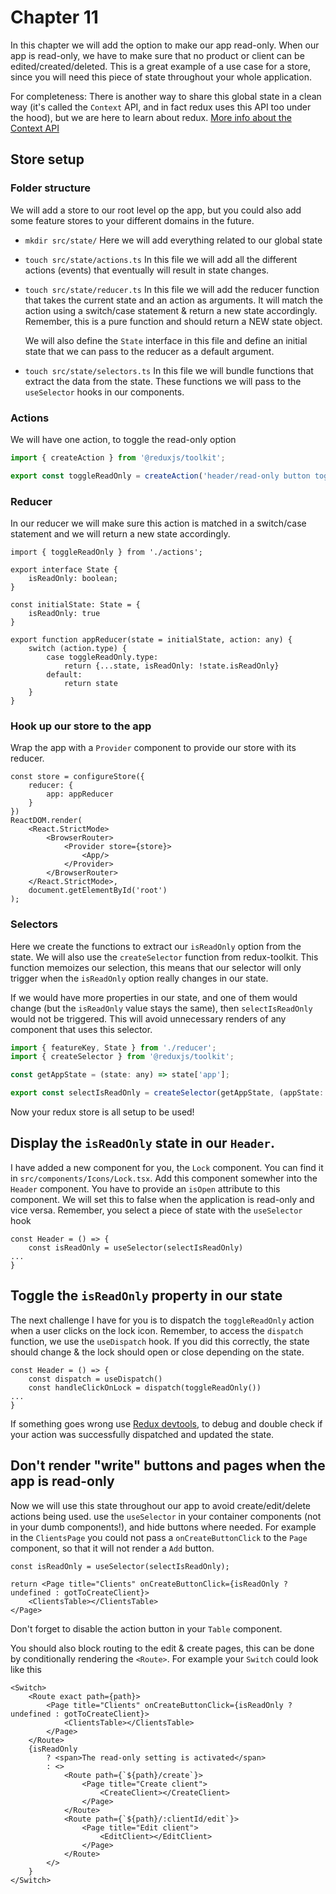 # Chapter 11

In this chapter we will add the option to make our app read-only.
When our app is read-only, we have to make sure that no product or client can be edited/created/deleted.
This is a great example of a use case for a store, since you will need this piece of state throughout your whole application.

For completeness: There is another way to share this global state in a clean way (it's called the `Context` API, and in fact redux uses this API too under the hood), 
but we are here to learn about redux.
[More info about the Context API](https://reactjs.org/docs/context.html)

## Store setup
### Folder structure

We will add a store to our root level op the app, but you could also add some feature stores to your different domains
in the future.

- `mkdir src/state/`
  Here we will add everything related to our global state
- `touch src/state/actions.ts`
  In this file we will add all the different actions (events) that eventually will result in state changes.
- `touch src/state/reducer.ts`
  In this file we will add the reducer function that takes the current state and an action as arguments. 
  It will match the action using a switch/case statement & return a new state accordingly.
  Remember, this is a pure function and should return a NEW state object.
  
  We will also define the `State` interface in this file and define an initial state that we can pass to the reducer
  as a default argument.
- `touch src/state/selectors.ts`
  In this file we will bundle functions that extract the data from the state. These functions we will pass to the
  `useSelector` hooks in our components.

### Actions
We will have one action, to toggle the read-only option

```js
import { createAction } from '@reduxjs/toolkit';

export const toggleReadOnly = createAction('header/read-only button toggled');
```

### Reducer
In our reducer we will make sure this action is matched in a switch/case statement and we will return a new
state accordingly.

```tsx
import { toggleReadOnly } from './actions';

export interface State {
    isReadOnly: boolean;
}

const initialState: State = {
    isReadOnly: true
}

export function appReducer(state = initialState, action: any) {
    switch (action.type) {
        case toggleReadOnly.type:
            return {...state, isReadOnly: !state.isReadOnly}
        default:
            return state
    }
}
```    

### Hook up our store to the app
Wrap the app with a `Provider` component to provide our store with its reducer.

```tsx
const store = configureStore({
    reducer: {
        app: appReducer
    }
})
ReactDOM.render(
    <React.StrictMode>
        <BrowserRouter>
            <Provider store={store}>
                <App/>
            </Provider>
        </BrowserRouter>
    </React.StrictMode>,
    document.getElementById('root')
);
```

### Selectors
Here we create the functions to extract our `isReadOnly` option from the state. 
We will also use the `createSelector` function from redux-toolkit. 
This function memoizes our selection, this means that our selector will only trigger when the `isReadOnly` option really
changes in our state. 

If we would have more properties in our state, and one of them would change (but the `isReadOnly` value stays the same),
then `selectIsReadOnly` would not be triggered. This will avoid unnecessary renders of any component that uses this selector.

```js
import { featureKey, State } from './reducer';
import { createSelector } from '@reduxjs/toolkit';

const getAppState = (state: any) => state['app'];

export const selectIsReadOnly = createSelector(getAppState, (appState: State) => appState.isReadOnly);
```

Now your redux store is all setup to be used!

## Display the `isReadOnly` state in our `Header`.
I have added a new component for you, the `Lock` component. You can find it in `src/components/Icons/Lock.tsx`.
Add this component somewher into the `Header` component. You have to provide an `isOpen` attribute to this component. 
We will set this to false when the application is read-only and vice versa. 
Remember, you select a piece of state with the `useSelector` hook
```
const Header = () => {
    const isReadOnly = useSelector(selectIsReadOnly)
...
}
```

## Toggle the `isReadOnly` property in our state

The next challenge I have for you is to dispatch the `toggleReadOnly` action when a user clicks on the lock icon.
Remember, to access the `dispatch` function, we use the `useDispatch` hook.
If you did this correctly, the state should change & the lock should open or close depending on the state.
```
const Header = () => {
    const dispatch = useDispatch()
    const handleClickOnLock = dispatch(toggleReadOnly())
...
}
```

If something goes wrong use [Redux devtools](https://github.com/zalmoxisus/redux-devtools-extension), to debug and 
double check if your action was successfully dispatched and updated the state. 

## Don't render "write" buttons and pages when the app is read-only

Now we will use this state throughout our app to avoid create/edit/delete actions being used.
use the `useSelector` in your container components (not in your dumb components!), and hide buttons where needed. 
For example in the `ClientsPage` you could not pass a `onCreateButtonClick` to the `Page` component, so that it will not render 
a `Add` button.
```
const isReadOnly = useSelector(selectIsReadOnly);

return <Page title="Clients" onCreateButtonClick={isReadOnly ? undefined : gotToCreateClient}>
    <ClientsTable></ClientsTable>
</Page>
```

Don't forget to disable the action button in your `Table` component. 

You should also block routing to the edit & create pages, this can be done by conditionally rendering the `<Route>`.
For example your `Switch` could look like this
```
<Switch>
    <Route exact path={path}>
        <Page title="Clients" onCreateButtonClick={isReadOnly ? undefined : gotToCreateClient}>
            <ClientsTable></ClientsTable>
        </Page>
    </Route>
    {isReadOnly
        ? <span>The read-only setting is activated</span>
        : <>
            <Route path={`${path}/create`}>
                <Page title="Create client">
                    <CreateClient></CreateClient>
                </Page>
            </Route>
            <Route path={`${path}/:clientId/edit`}>
                <Page title="Edit client">
                    <EditClient></EditClient>
                </Page>
            </Route>
        </>
    }
</Switch>
```

